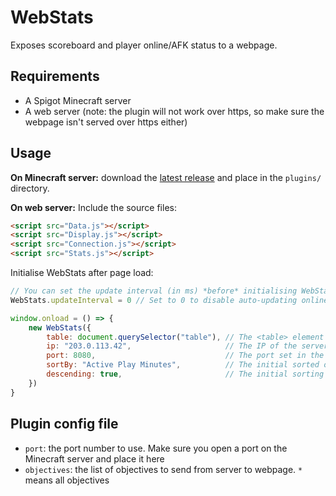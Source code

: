 # WebStats
Exposes scoreboard and player online/AFK status to a webpage.

## Requirements
- A Spigot Minecraft server
- A web server (note: the plugin will not work over https, so make sure the webpage isn't served over https either)

## Usage
**On Minecraft server:** download the [latest release][1] and place in the `plugins/` directory.

**On web server:**
Include the source files:
```html
<script src="Data.js"></script>
<script src="Display.js"></script>
<script src="Connection.js"></script>
<script src="Stats.js"></script>
```

Initialise WebStats after page load:
```js
// You can set the update interval (in ms) *before* initialising WebStats (optional, default 10000)
WebStats.updateInterval = 0 // Set to 0 to disable auto-updating online player list

window.onload = () => {
	new WebStats({
		table: document.querySelector("table"), // The <table> element to use (required)
		ip: "203.0.113.42",                     // The IP of the server (required)
		port: 8080,                             // The port set in the config.yml on the server (required)
		sortBy: "Active Play Minutes",          // The initial sorted objective (optional, default "Player")
		descending: true,                       // The initial sorting direction (optional, default false)
	})
}
```

## Plugin config file
- `port`: the port number to use. Make sure you open a port on the Minecraft server and place it here
- `objectives`: the list of objectives to send from server to webpage. `*` means all objectives

[1]: https://github.com/Dantevg/WebStats/releases
